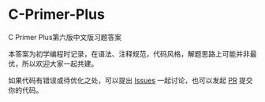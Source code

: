 # C-Primer-Plus

C Primer Plus第六版中文版习题答案

本答案为初学编程时记录，在语法、注释规范，代码风格，解题思路上可能并非最优，所以欢迎大家一起共建。

如果代码有错误或待优化之处，可以提出 [Issues](https://github.com/zhayujie/C-Primer-Plus/issues) 一起讨论，也可以发起 [PR](https://github.com/zhayujie/C-Primer-Plus/pulls) 提交你的代码。